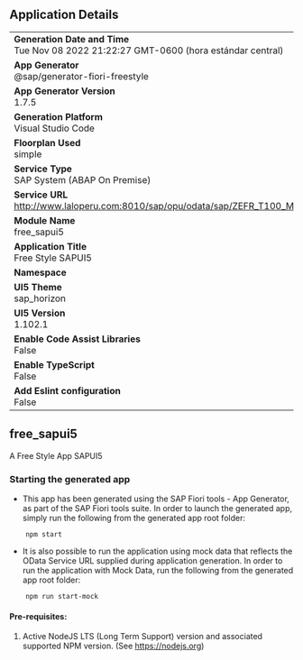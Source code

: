 ## Application Details
|               |
| ------------- |
|**Generation Date and Time**<br>Tue Nov 08 2022 21:22:27 GMT-0600 (hora estándar central)|
|**App Generator**<br>@sap/generator-fiori-freestyle|
|**App Generator Version**<br>1.7.5|
|**Generation Platform**<br>Visual Studio Code|
|**Floorplan Used**<br>simple|
|**Service Type**<br>SAP System (ABAP On Premise)|
|**Service URL**<br>http://www.laloperu.com:8010/sap/opu/odata/sap/ZEFR_T100_MSG_CDS
|**Module Name**<br>free_sapui5|
|**Application Title**<br>Free Style SAPUI5|
|**Namespace**<br>|
|**UI5 Theme**<br>sap_horizon|
|**UI5 Version**<br>1.102.1|
|**Enable Code Assist Libraries**<br>False|
|**Enable TypeScript**<br>False|
|**Add Eslint configuration**<br>False|

## free_sapui5

A Free Style App SAPUI5

### Starting the generated app

-   This app has been generated using the SAP Fiori tools - App Generator, as part of the SAP Fiori tools suite.  In order to launch the generated app, simply run the following from the generated app root folder:

```
    npm start
```

- It is also possible to run the application using mock data that reflects the OData Service URL supplied during application generation.  In order to run the application with Mock Data, run the following from the generated app root folder:

```
    npm run start-mock
```

#### Pre-requisites:

1. Active NodeJS LTS (Long Term Support) version and associated supported NPM version.  (See https://nodejs.org)


